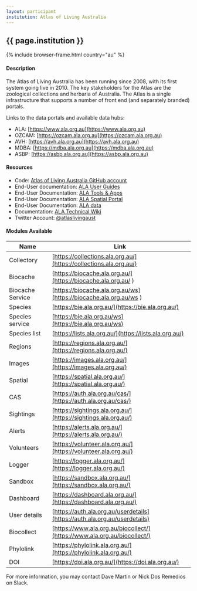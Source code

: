 ```yaml
---
layout: participant
institution: Atlas of Living Australia
---
```


## {{ page.institution }}

{% include browser-frame.html country="au" %}

#### Description 
The Atlas of Living Australia has been running since 2008, with its first system going live in 2010. The key stakeholders for the Atlas are the zoological collections and herbaria of Australia. The Atlas is a single infrastructure that supports a number of front end (and separately branded) portals.


Links to the data portals and available data hubs:
- ALA: [https://www.ala.org.au](https://www.ala.org.au)
- OZCAM: [https://ozcam.ala.org.au](https://ozcam.ala.org.au)
- AVH: [https://avh.ala.org.au](https://avh.ala.org.au)
- MDBA: [https://mdba.ala.org.au](https://mdba.ala.org.au)
- ASBP: [https://asbp.ala.org.au](https://asbp.ala.org.au)

#### Resources

- Code: [Atlas of Living Australia GitHub account](https://github.com/AtlasOfLivingAustralia)
- End-User documentation: [ALA User Guides](https://support.ala.org.au/support/solutions/folders/6000234344)
- End-User Documentation: [ALA Tools & Apps](https://support.ala.org.au/support/solutions/6000138053)
- End-User Documentation: [ALA Spatial Portal](https://support.ala.org.au/support/solutions/6000138349)
- End-User Documentation: [ALA data](https://support.ala.org.au/support/solutions/6000137994)
- Documentation: [ALA Technical Wiki](https://github.com/AtlasOfLivingAustralia/documentation)
- Twitter Account: [@atlaslivingaust](https://twitter.com/atlaslivingaust)

#### Modules Available 

| Name             | Link                                                                       |
|------------------|----------------------------------------------------------------------------|
| Collectory       | [https://collections.ala.org.au/](https://collections.ala.org.au/)         |
| Biocache         | [https://biocache.ala.org.au/](https://biocache.ala.org.au/ )              |
| Biocache Service | [https://biocache.ala.org.au/ws](https://biocache.ala.org.au/ws )          |
| Species          | [https://bie.ala.org.au/](https://bie.ala.org.au/)                         |
| Species service  | [https://bie.ala.org.au/ws](https://bie.ala.org.au/ws)                     |
| Species list     | [https://lists.ala.org.au/](https://lists.ala.org.au/)                     |
| Regions          | [https://regions.ala.org.au/](https://regions.ala.org.au/)                 |
| Images           | [https://images.ala.org.au/](https://images.ala.org.au/)                   |
| Spatial          | [https://spatial.ala.org.au/](https://spatial.ala.org.au/)                 |
| CAS              | [https://auth.ala.org.au/cas/](https://auth.ala.org.au/cas/)               |
| Sightings        | [https://sightings.ala.org.au/](https://sightings.ala.org.au/)             |
| Alerts           | [https://alerts.ala.org.au/](https://alerts.ala.org.au/)                   |
| Volunteers       | [https://volunteer.ala.org.au/](https://volunteer.ala.org.au/)             |
| Logger           | [https://logger.ala.org.au/](https://logger.ala.org.au/)                   |
| Sandbox          | [https://sandbox.ala.org.au/](https://sandbox.ala.org.au/)                 |
| Dashboard        | [https://dashboard.ala.org.au/](https://dashboard.ala.org.au/)             |
| User details     | [https://auth.ala.org.au/userdetails](https://auth.ala.org.au/userdetails) |
| Biocollect       | [https://www.ala.org.au/biocollect/](https://www.ala.org.au/biocollect/)   |
| Phylolink        | [https://phylolink.ala.org.au/](https://phylolink.ala.org.au/)             |
| DOI              | [https://doi.ala.org.au/](https://doi.ala.org.au/)                         |


For more information, you may contact Dave Martin or Nick Dos Remedios on Slack.
